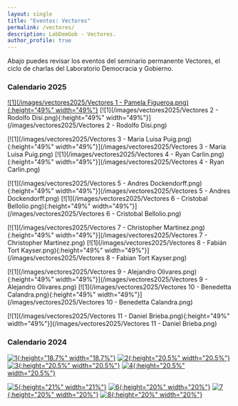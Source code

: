 ```yaml
---
layout: single
title: "Eventos: Vectores"
permalink: /vectores/
description: LabDemGob - Vectores.
author_profile: true
---
```



Abajo puedes revisar los eventos del seminario permanente Vectores, el ciclo de charlas del Laboratorio Democracia y Gobierno.


### Calendario 2025

[![1](/images/vectores2025/Vectores 1 - Pamela Figueroa.png){:height="49%" width="49%"}](https://docs.google.com/forms/d/e/1FAIpQLSdIgVMQeEIU9BdhGjdqV9R2f4l9T6Sr1NhtlrmczVjfqIi-lw/viewform?usp=header) [![1](/images/vectores2025/Vectores 2 - Rodolfo Disi.png){:height="49%" width="49%"}](/images/vectores2025/Vectores 2 - Rodolfo Disi.png)  

[![1](/images/vectores2025/Vectores 3 - Maria Luisa Puig.png){:height="49%" width="49%"}](/images/vectores2025/Vectores 3 - Maria Luisa Puig.png) [![1](/images/vectores2025/Vectores 4 - Ryan Carlin.png){:height="49%" width="49%"}](/images/vectores2025/Vectores 4 - Ryan Carlin.png)  

[![1](/images/vectores2025/Vectores 5 - Andres Dockendorff.png){:height="49%" width="49%"}](/images/vectores2025/Vectores 5 - Andres Dockendorff.png)  [![1](/images/vectores2025/Vectores 6 - Cristobal Bellolio.png){:height="49%" width="49%"}](/images/vectores2025/Vectores 6 - Cristobal Bellolio.png) 

[![1](/images/vectores2025/Vectores 7 - Christopher Martinez.png){:height="49%" width="49%"}](/images/vectores2025/Vectores 7 - Christopher Martinez.png)  [![1](/images/vectores2025/Vectores 8 - Fabián Tort Kayser.png){:height="49%" width="49%"}](/images/vectores2025/Vectores 8 - Fabian Tort Kayser.png) 

[![1](/images/vectores2025/Vectores 9 - Alejandro Olivares.png){:height="49%" width="49%"}](/images/vectores2025/Vectores 9 - Alejandro Olivares.png) [![1](/images/vectores2025/Vectores 10 - Benedetta Calandra.png){:height="49%" width="49%"}](/images/vectores2025/Vectores 10 - Benedetta Calandra.png)  

[![1](/images/vectores2025/Vectores 11 - Daniel Brieba.png){:height="49%" width="49%"}](/images/vectores2025/Vectores 11 - Daniel Brieba.png) 



### Calendario 2024

[![1](/vectores/2024-01.png){:height="18.7%" width="18.7%"}](/vectores/2024-01.png) [![2](/vectores/20240508.png){:height="20.5%" width="20.5%"}](/vectores/20240508.png) [![3](/vectores/20240529.png){:height="20.5%" width="20.5%"}](/vectores/20240529.png) [![4](/vectores/20240605.png){:height="20.5%" width="20.5%"}](/vectores/20240605.png)

[![5](/vectores/20240612.png){:height="21%" width="21%"}](/vectores/20240612.png) [![6](/vectores/20240627.png){:height="20%" width="20%"}](/vectores/20240627.png) [![7](/vectores/20240703.png){:height="20%" width="20%"}](/vectores/20240703.png) [![8](/vectores/20240711.png){:height="20%" width="20%"}](/vectores/20240711.png)
